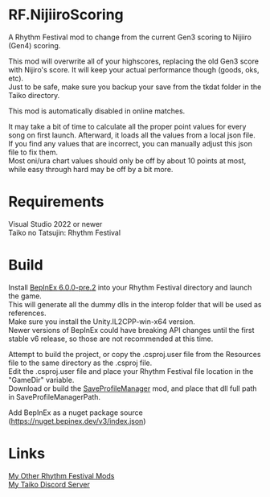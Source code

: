 # RF.NijiiroScoring
 A Rhythm Festival mod to change from the current Gen3 scoring to Nijiiro (Gen4) scoring.


   
 This mod will overwrite all of your highscores, replacing the old Gen3 score with Nijiro's score. It will keep your actual performance though (goods, oks, etc).\
 Just to be safe, make sure you backup your save from the tkdat folder in the Taiko directory.

 This mod is automatically disabled in online matches.

 It may take a bit of time to calculate all the proper point values for every song on first launch. Afterward, it loads all the values from a local json file.\
 If you find any values that are incorrect, you can manually adjust this json file to fix them.\
 Most oni/ura chart values should only be off by about 10 points at most, while easy through hard may be off by a bit more.
 
# Requirements
 Visual Studio 2022 or newer\
 Taiko no Tatsujin: Rhythm Festival
 
 
# Build
 Install [BepInEx 6.0.0-pre.2](https://github.com/BepInEx/BepInEx/releases/tag/v6.0.0-pre.2) into your Rhythm Festival directory and launch the game.\
 This will generate all the dummy dlls in the interop folder that will be used as references.\
 Make sure you install the Unity.IL2CPP-win-x64 version.\
 Newer versions of BepInEx could have breaking API changes until the first stable v6 release, so those are not recommended at this time.
 
 Attempt to build the project, or copy the .csproj.user file from the Resources file to the same directory as the .csproj file.\
 Edit the .csproj.user file and place your Rhythm Festival file location in the "GameDir" variable.\
 Download or build the [SaveProfileManager](https://github.com/Deathbloodjr/RF.SaveProfileManager) mod, and place that dll full path in SaveProfileManagerPath.

Add BepInEx as a nuget package source (https://nuget.bepinex.dev/v3/index.json)


# Links 
 [My Other Rhythm Festival Mods](https://docs.google.com/spreadsheets/d/1xY_WANKpkE-bKQwPG4UApcrJUG5trrNrbycJQSOia0c)\
 [My Taiko Discord Server](https://discord.gg/6Bjf2xP)
 
